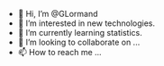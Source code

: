 - 👋 Hi, I’m @GLormand
- 👀 I’m interested in new technologies.
- 🌱 I’m currently learning statistics.
- 💞️ I’m looking to collaborate on ...
- 📫 How to reach me ...

<!---
GLormand/GLormand is a ✨ special ✨ repository because its `README.md` (this file) appears on your GitHub profile.
You can click the Preview link to take a look at your changes.
--->
